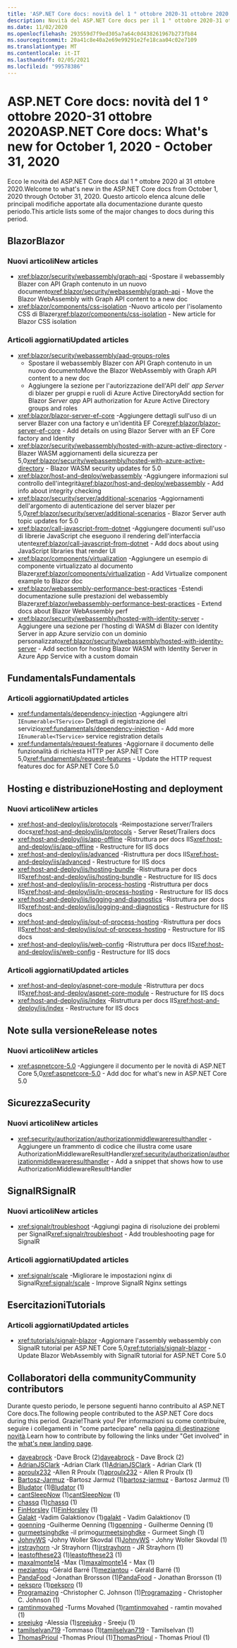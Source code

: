```yaml
---
title: 'ASP.NET Core docs: novità del 1 ° ottobre 2020-31 ottobre 2020'
description: Novità del ASP.NET Core docs per il 1 ° ottobre 2020-31 ottobre 2020.
ms.date: 11/02/2020
ms.openlocfilehash: 293559d7f9ed305a7a64c0d438261967b273fb84
ms.sourcegitcommit: 20a41c8e40a2e69e99291e2fe18caa04c02e7109
ms.translationtype: MT
ms.contentlocale: it-IT
ms.lasthandoff: 02/05/2021
ms.locfileid: "99578386"
---
```

# <a name="aspnet-core-docs-whats-new-for-october-1-2020---october-31-2020"></a><span data-ttu-id="14b23-103">ASP.NET Core docs: novità del 1 ° ottobre 2020-31 ottobre 2020</span><span class="sxs-lookup"><span data-stu-id="14b23-103">ASP.NET Core docs: What's new for October 1, 2020 - October 31, 2020</span></span>

<span data-ttu-id="14b23-104">Ecco le novità del ASP.NET Core docs dal 1 ° ottobre 2020 al 31 ottobre 2020.</span><span class="sxs-lookup"><span data-stu-id="14b23-104">Welcome to what's new in the ASP.NET Core docs from October 1, 2020 through October 31, 2020.</span></span> <span data-ttu-id="14b23-105">Questo articolo elenca alcune delle principali modifiche apportate alla documentazione durante questo periodo.</span><span class="sxs-lookup"><span data-stu-id="14b23-105">This article lists some of the major changes to docs during this period.</span></span>

## <a name="blazor"></a><span data-ttu-id="14b23-106">Blazor</span><span class="sxs-lookup"><span data-stu-id="14b23-106">Blazor</span></span>

### <a name="new-articles"></a><span data-ttu-id="14b23-107">Nuovi articoli</span><span class="sxs-lookup"><span data-stu-id="14b23-107">New articles</span></span>

- <span data-ttu-id="14b23-108"><xref:blazor/security/webassembly/graph-api> -Spostare il webassembly Blazer con API Graph contenuto in un nuovo documento</span><span class="sxs-lookup"><span data-stu-id="14b23-108"><xref:blazor/security/webassembly/graph-api> - Move the Blazor WebAssembly with Graph API content to a new doc</span></span>
- <span data-ttu-id="14b23-109"><xref:blazor/components/css-isolation> -Nuovo articolo per l'isolamento CSS di Blazer</span><span class="sxs-lookup"><span data-stu-id="14b23-109"><xref:blazor/components/css-isolation> - New article for Blazor CSS isolation</span></span>

### <a name="updated-articles"></a><span data-ttu-id="14b23-110">Articoli aggiornati</span><span class="sxs-lookup"><span data-stu-id="14b23-110">Updated articles</span></span>

- <xref:blazor/security/webassembly/aad-groups-roles>
  - <span data-ttu-id="14b23-111">Spostare il webassembly Blazer con API Graph contenuto in un nuovo documento</span><span class="sxs-lookup"><span data-stu-id="14b23-111">Move the Blazor WebAssembly with Graph API content to a new doc</span></span>
  - <span data-ttu-id="14b23-112">Aggiungere la sezione per l'autorizzazione dell'API dell' *app Server* di blazer per gruppi e ruoli di Azure Active Directory</span><span class="sxs-lookup"><span data-stu-id="14b23-112">Add section for Blazor *Server app* API authorization for Azure Active Directory groups and roles</span></span>
- <span data-ttu-id="14b23-113"><xref:blazor/blazor-server-ef-core> -Aggiungere dettagli sull'uso di un server Blazer con una factory e un'identità EF Core</span><span class="sxs-lookup"><span data-stu-id="14b23-113"><xref:blazor/blazor-server-ef-core> - Add details on using Blazor Server with an EF Core factory and Identity</span></span>
- <span data-ttu-id="14b23-114"><xref:blazor/security/webassembly/hosted-with-azure-active-directory> -Blazer WASM aggiornamenti della sicurezza per 5,0</span><span class="sxs-lookup"><span data-stu-id="14b23-114"><xref:blazor/security/webassembly/hosted-with-azure-active-directory> - Blazor WASM security updates for 5.0</span></span>
- <span data-ttu-id="14b23-115"><xref:blazor/host-and-deploy/webassembly> -Aggiungere informazioni sul controllo dell'integrità</span><span class="sxs-lookup"><span data-stu-id="14b23-115"><xref:blazor/host-and-deploy/webassembly> - Add info about integrity checking</span></span>
- <span data-ttu-id="14b23-116"><xref:blazor/security/server/additional-scenarios> -Aggiornamenti dell'argomento di autenticazione del server blazer per 5,0</span><span class="sxs-lookup"><span data-stu-id="14b23-116"><xref:blazor/security/server/additional-scenarios> - Blazor Server auth topic updates for 5.0</span></span>
- <span data-ttu-id="14b23-117"><xref:blazor/call-javascript-from-dotnet> -Aggiungere documenti sull'uso di librerie JavaScript che eseguono il rendering dell'interfaccia utente</span><span class="sxs-lookup"><span data-stu-id="14b23-117"><xref:blazor/call-javascript-from-dotnet> - Add docs about using JavaScript libraries that render UI</span></span>
- <span data-ttu-id="14b23-118"><xref:blazor/components/virtualization> -Aggiungere un esempio di componente virtualizzato al documento Blazer</span><span class="sxs-lookup"><span data-stu-id="14b23-118"><xref:blazor/components/virtualization> - Add Virtualize component example to Blazor doc</span></span>
- <span data-ttu-id="14b23-119"><xref:blazor/webassembly-performance-best-practices> -Estendi documentazione sulle prestazioni del webassembly Blazer</span><span class="sxs-lookup"><span data-stu-id="14b23-119"><xref:blazor/webassembly-performance-best-practices> - Extend docs about Blazor WebAssembly perf</span></span>
- <span data-ttu-id="14b23-120"><xref:blazor/security/webassembly/hosted-with-identity-server> -Aggiungere una sezione per l'hosting di WASM di Blazer con Identity Server in app Azure servizio con un dominio personalizzato</span><span class="sxs-lookup"><span data-stu-id="14b23-120"><xref:blazor/security/webassembly/hosted-with-identity-server> - Add section for hosting Blazor WASM with Identity Server in Azure App Service with a custom domain</span></span>

## <a name="fundamentals"></a><span data-ttu-id="14b23-121">Fundamentals</span><span class="sxs-lookup"><span data-stu-id="14b23-121">Fundamentals</span></span>

### <a name="updated-articles"></a><span data-ttu-id="14b23-122">Articoli aggiornati</span><span class="sxs-lookup"><span data-stu-id="14b23-122">Updated articles</span></span>

- <span data-ttu-id="14b23-123"><xref:fundamentals/dependency-injection> -Aggiungere altri `IEnumerable<TService>` Dettagli di registrazione del servizio</span><span class="sxs-lookup"><span data-stu-id="14b23-123"><xref:fundamentals/dependency-injection> - Add more `IEnumerable<TService>` service registration details</span></span>
- <span data-ttu-id="14b23-124"><xref:fundamentals/request-features> -Aggiornare il documento delle funzionalità di richiesta HTTP per ASP.NET Core 5,0</span><span class="sxs-lookup"><span data-stu-id="14b23-124"><xref:fundamentals/request-features> - Update the HTTP request features doc for ASP.NET Core 5.0</span></span>

## <a name="hosting-and-deployment"></a><span data-ttu-id="14b23-125">Hosting e distribuzione</span><span class="sxs-lookup"><span data-stu-id="14b23-125">Hosting and deployment</span></span>

### <a name="new-articles"></a><span data-ttu-id="14b23-126">Nuovi articoli</span><span class="sxs-lookup"><span data-stu-id="14b23-126">New articles</span></span>

- <span data-ttu-id="14b23-127"><xref:host-and-deploy/iis/protocols> -Reimpostazione server/Trailers docs</span><span class="sxs-lookup"><span data-stu-id="14b23-127"><xref:host-and-deploy/iis/protocols> - Server Reset/Trailers docs</span></span>
- <span data-ttu-id="14b23-128"><xref:host-and-deploy/iis/app-offline> -Ristruttura per docs IIS</span><span class="sxs-lookup"><span data-stu-id="14b23-128"><xref:host-and-deploy/iis/app-offline> - Restructure for IIS docs</span></span>
- <span data-ttu-id="14b23-129"><xref:host-and-deploy/iis/advanced> -Ristruttura per docs IIS</span><span class="sxs-lookup"><span data-stu-id="14b23-129"><xref:host-and-deploy/iis/advanced> - Restructure for IIS docs</span></span>
- <span data-ttu-id="14b23-130"><xref:host-and-deploy/iis/hosting-bundle> -Ristruttura per docs IIS</span><span class="sxs-lookup"><span data-stu-id="14b23-130"><xref:host-and-deploy/iis/hosting-bundle> - Restructure for IIS docs</span></span>
- <span data-ttu-id="14b23-131"><xref:host-and-deploy/iis/in-process-hosting> -Ristruttura per docs IIS</span><span class="sxs-lookup"><span data-stu-id="14b23-131"><xref:host-and-deploy/iis/in-process-hosting> - Restructure for IIS docs</span></span>
- <span data-ttu-id="14b23-132"><xref:host-and-deploy/iis/logging-and-diagnostics> -Ristruttura per docs IIS</span><span class="sxs-lookup"><span data-stu-id="14b23-132"><xref:host-and-deploy/iis/logging-and-diagnostics> - Restructure for IIS docs</span></span>
- <span data-ttu-id="14b23-133"><xref:host-and-deploy/iis/out-of-process-hosting> -Ristruttura per docs IIS</span><span class="sxs-lookup"><span data-stu-id="14b23-133"><xref:host-and-deploy/iis/out-of-process-hosting> - Restructure for IIS docs</span></span>
- <span data-ttu-id="14b23-134"><xref:host-and-deploy/iis/web-config> -Ristruttura per docs IIS</span><span class="sxs-lookup"><span data-stu-id="14b23-134"><xref:host-and-deploy/iis/web-config> - Restructure for IIS docs</span></span>

### <a name="updated-articles"></a><span data-ttu-id="14b23-135">Articoli aggiornati</span><span class="sxs-lookup"><span data-stu-id="14b23-135">Updated articles</span></span>

- <span data-ttu-id="14b23-136"><xref:host-and-deploy/aspnet-core-module> -Ristruttura per docs IIS</span><span class="sxs-lookup"><span data-stu-id="14b23-136"><xref:host-and-deploy/aspnet-core-module> - Restructure for IIS docs</span></span>
- <span data-ttu-id="14b23-137"><xref:host-and-deploy/iis/index> -Ristruttura per docs IIS</span><span class="sxs-lookup"><span data-stu-id="14b23-137"><xref:host-and-deploy/iis/index> - Restructure for IIS docs</span></span>

## <a name="release-notes"></a><span data-ttu-id="14b23-138">Note sulla versione</span><span class="sxs-lookup"><span data-stu-id="14b23-138">Release notes</span></span>

### <a name="new-articles"></a><span data-ttu-id="14b23-139">Nuovi articoli</span><span class="sxs-lookup"><span data-stu-id="14b23-139">New articles</span></span>

- <span data-ttu-id="14b23-140"><xref:aspnetcore-5.0> -Aggiungere il documento per le novità di ASP.NET Core 5,0</span><span class="sxs-lookup"><span data-stu-id="14b23-140"><xref:aspnetcore-5.0> - Add doc for what's new in ASP.NET Core 5.0</span></span>

## <a name="security"></a><span data-ttu-id="14b23-141">Sicurezza</span><span class="sxs-lookup"><span data-stu-id="14b23-141">Security</span></span>

### <a name="new-articles"></a><span data-ttu-id="14b23-142">Nuovi articoli</span><span class="sxs-lookup"><span data-stu-id="14b23-142">New articles</span></span>

- <span data-ttu-id="14b23-143"><xref:security/authorization/authorizationmiddlewareresulthandler> -Aggiungere un frammento di codice che illustra come usare AuthorizationMiddlewareResultHandler</span><span class="sxs-lookup"><span data-stu-id="14b23-143"><xref:security/authorization/authorizationmiddlewareresulthandler> - Add a snippet that shows how to use AuthorizationMiddlewareResultHandler</span></span>

## <a name="signalr"></a><span data-ttu-id="14b23-144">SignalR</span><span class="sxs-lookup"><span data-stu-id="14b23-144">SignalR</span></span>

### <a name="new-articles"></a><span data-ttu-id="14b23-145">Nuovi articoli</span><span class="sxs-lookup"><span data-stu-id="14b23-145">New articles</span></span>

- <span data-ttu-id="14b23-146"><xref:signalr/troubleshoot> -Aggiungi pagina di risoluzione dei problemi per SignalR</span><span class="sxs-lookup"><span data-stu-id="14b23-146"><xref:signalr/troubleshoot> - Add troubleshooting page for SignalR</span></span>

### <a name="updated-articles"></a><span data-ttu-id="14b23-147">Articoli aggiornati</span><span class="sxs-lookup"><span data-stu-id="14b23-147">Updated articles</span></span>

- <span data-ttu-id="14b23-148"><xref:signalr/scale> -Migliorare le impostazioni nginx di SignalR</span><span class="sxs-lookup"><span data-stu-id="14b23-148"><xref:signalr/scale> - Improve SignalR Nginx settings</span></span>

## <a name="tutorials"></a><span data-ttu-id="14b23-149">Esercitazioni</span><span class="sxs-lookup"><span data-stu-id="14b23-149">Tutorials</span></span>

### <a name="updated-articles"></a><span data-ttu-id="14b23-150">Articoli aggiornati</span><span class="sxs-lookup"><span data-stu-id="14b23-150">Updated articles</span></span>

- <span data-ttu-id="14b23-151"><xref:tutorials/signalr-blazor> -Aggiornare l'assembly webassembly con SignalR tutorial per ASP.NET Core 5,0</span><span class="sxs-lookup"><span data-stu-id="14b23-151"><xref:tutorials/signalr-blazor> - Update Blazor WebAssembly with SignalR tutorial for ASP.NET Core 5.0</span></span>

## <a name="community-contributors"></a><span data-ttu-id="14b23-152">Collaboratori della community</span><span class="sxs-lookup"><span data-stu-id="14b23-152">Community contributors</span></span>

<span data-ttu-id="14b23-153">Durante questo periodo, le persone seguenti hanno contribuito al ASP.NET Core docs.</span><span class="sxs-lookup"><span data-stu-id="14b23-153">The following people contributed to the ASP.NET Core docs during this period.</span></span> <span data-ttu-id="14b23-154">Grazie!</span><span class="sxs-lookup"><span data-stu-id="14b23-154">Thank you!</span></span> <span data-ttu-id="14b23-155">Per informazioni su come contribuire, seguire i collegamenti in "come partecipare" nella [pagina di destinazione novità](index.yml).</span><span class="sxs-lookup"><span data-stu-id="14b23-155">Learn how to contribute by following the links under "Get involved" in the [what's new landing page](index.yml).</span></span>

- <span data-ttu-id="14b23-156">[daveabrock](https://github.com/daveabrock) -Dave Brock (2)</span><span class="sxs-lookup"><span data-stu-id="14b23-156">[daveabrock](https://github.com/daveabrock) - Dave Brock (2)</span></span>
- <span data-ttu-id="14b23-157">[AdrianJSClark](https://github.com/AdrianJSClark) -Adrian Clark (1)</span><span class="sxs-lookup"><span data-stu-id="14b23-157">[AdrianJSClark](https://github.com/AdrianJSClark) - Adrian Clark (1)</span></span>
- <span data-ttu-id="14b23-158">[aproulx232](https://github.com/aproulx232) -Allen R Proulx (1)</span><span class="sxs-lookup"><span data-stu-id="14b23-158">[aproulx232](https://github.com/aproulx232) - Allen R Proulx (1)</span></span>
- <span data-ttu-id="14b23-159">[Bartosz-Jarmuz](https://github.com/bartosz-jarmuz) -Bartosz Jarmuż (1)</span><span class="sxs-lookup"><span data-stu-id="14b23-159">[bartosz-jarmuz](https://github.com/bartosz-jarmuz) - Bartosz Jarmuż (1)</span></span>
- <span data-ttu-id="14b23-160">[Bludator](https://github.com/Bludator) (1)</span><span class="sxs-lookup"><span data-stu-id="14b23-160">[Bludator](https://github.com/Bludator) (1)</span></span>
- <span data-ttu-id="14b23-161">[cantSleepNow](https://github.com/cantSleepNow) (1)</span><span class="sxs-lookup"><span data-stu-id="14b23-161">[cantSleepNow](https://github.com/cantSleepNow) (1)</span></span>
- <span data-ttu-id="14b23-162">[chassq](https://github.com/chassq) (1)</span><span class="sxs-lookup"><span data-stu-id="14b23-162">[chassq](https://github.com/chassq) (1)</span></span>
- <span data-ttu-id="14b23-163">[FinHorsley](https://github.com/FinHorsley) (1)</span><span class="sxs-lookup"><span data-stu-id="14b23-163">[FinHorsley](https://github.com/FinHorsley) (1)</span></span>
- <span data-ttu-id="14b23-164">[Galakt](https://github.com/galakt) -Vadim Galaktionov (1)</span><span class="sxs-lookup"><span data-stu-id="14b23-164">[galakt](https://github.com/galakt) - Vadim Galaktionov (1)</span></span>
- <span data-ttu-id="14b23-165">[goenning](https://github.com/goenning) -Guilherme Oenning (1)</span><span class="sxs-lookup"><span data-stu-id="14b23-165">[goenning](https://github.com/goenning) - Guilherme Oenning (1)</span></span>
- <span data-ttu-id="14b23-166">[gurmeetsinghdke](https://github.com/gurmeetsinghdke) -il primo</span><span class="sxs-lookup"><span data-stu-id="14b23-166">[gurmeetsinghdke](https://github.com/gurmeetsinghdke) - Gurmeet Singh (1)</span></span>
- <span data-ttu-id="14b23-167">[JohnyWS](https://github.com/JohnyWS) -Johny Woller Skovdal (1)</span><span class="sxs-lookup"><span data-stu-id="14b23-167">[JohnyWS](https://github.com/JohnyWS) - Johny Woller Skovdal (1)</span></span>
- <span data-ttu-id="14b23-168">[jrstrayhorn](https://github.com/jrstrayhorn) -Jr Strayhorn (1)</span><span class="sxs-lookup"><span data-stu-id="14b23-168">[jrstrayhorn](https://github.com/jrstrayhorn) - JR Strayhorn (1)</span></span>
- <span data-ttu-id="14b23-169">[leastofthese23](https://github.com/leastofthese23) (1)</span><span class="sxs-lookup"><span data-stu-id="14b23-169">[leastofthese23](https://github.com/leastofthese23) (1)</span></span>
- <span data-ttu-id="14b23-170">[maxalmonte14](https://github.com/maxalmonte14) -Max (1)</span><span class="sxs-lookup"><span data-stu-id="14b23-170">[maxalmonte14](https://github.com/maxalmonte14) - Max (1)</span></span>
- <span data-ttu-id="14b23-171">[meziantou](https://github.com/meziantou) -Gérald Barré (1)</span><span class="sxs-lookup"><span data-stu-id="14b23-171">[meziantou](https://github.com/meziantou) - Gérald Barré (1)</span></span>
- <span data-ttu-id="14b23-172">[PandaFood](https://github.com/PandaFood) -Jonathan Brorsson (1)</span><span class="sxs-lookup"><span data-stu-id="14b23-172">[PandaFood](https://github.com/PandaFood) - Jonathan Brorsson (1)</span></span>
- <span data-ttu-id="14b23-173">[pekspro](https://github.com/pekspro) (1)</span><span class="sxs-lookup"><span data-stu-id="14b23-173">[pekspro](https://github.com/pekspro) (1)</span></span>
- <span data-ttu-id="14b23-174">[Programazing](https://github.com/Programazing) -Christopher C. Johnson (1)</span><span class="sxs-lookup"><span data-stu-id="14b23-174">[Programazing](https://github.com/Programazing) - Christopher C. Johnson (1)</span></span>
- <span data-ttu-id="14b23-175">[ramtinmovahed](https://github.com/ramtinmovahed) -Turms Movahed (1)</span><span class="sxs-lookup"><span data-stu-id="14b23-175">[ramtinmovahed](https://github.com/ramtinmovahed) - ramtin movahed (1)</span></span>
- <span data-ttu-id="14b23-176">[sreejukg](https://github.com/sreejukg) -Alessia (1)</span><span class="sxs-lookup"><span data-stu-id="14b23-176">[sreejukg](https://github.com/sreejukg) - Sreeju (1)</span></span>
- <span data-ttu-id="14b23-177">[tamilselvan719](https://github.com/tamilselvan719) -Tommaso (1)</span><span class="sxs-lookup"><span data-stu-id="14b23-177">[tamilselvan719](https://github.com/tamilselvan719) - Tamilselvan (1)</span></span>
- <span data-ttu-id="14b23-178">[ThomasPrioul](https://github.com/ThomasPrioul) -Thomas Prioul (1)</span><span class="sxs-lookup"><span data-stu-id="14b23-178">[ThomasPrioul](https://github.com/ThomasPrioul) - Thomas Prioul (1)</span></span>
